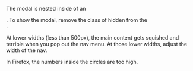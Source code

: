 The modal is nested inside of an <aside>. To show the modal, remove the class of hidden from the <aside>.

At lower widths (less than 500px), the main content gets squished and terrible when you pop out the nav menu.
At those lower widths, adjust the width of the nav.

In Firefox, the numbers inside the circles are too high.
